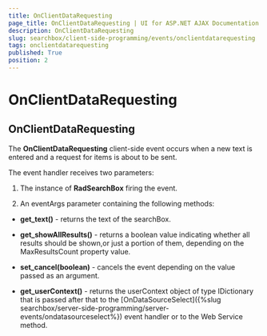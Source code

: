 ```yaml
---
title: OnClientDataRequesting
page_title: OnClientDataRequesting | UI for ASP.NET AJAX Documentation
description: OnClientDataRequesting
slug: searchbox/client-side-programming/events/onclientdatarequesting
tags: onclientdatarequesting
published: True
position: 2
---
```


# OnClientDataRequesting



## OnClientDataRequesting

The __OnClientDataRequesting__ client-side event occurs when a new text is entered and a request for items is about to be sent.

The event handler receives two parameters:

1. The instance of __RadSearchBox__ firing the event.

1. An eventArgs parameter containing the following methods:

* __get_text()__ - returns the text of the searchBox.

* __get_showAllResults()__ - returns a boolean value indicating whether all results should be shown,or just a portion of them, depending on the MaxResultsCount property value.

* __set_cancel(boolean)__ - cancels the event depending on the value passed as an argument.

* __get_userContext()__ - returns the userContext object of type IDictionary that is passed after that to the [OnDataSourceSelect]({%slug searchbox/server-side-programming/server-events/ondatasourceselect%}) event handler or to the Web Service method.
